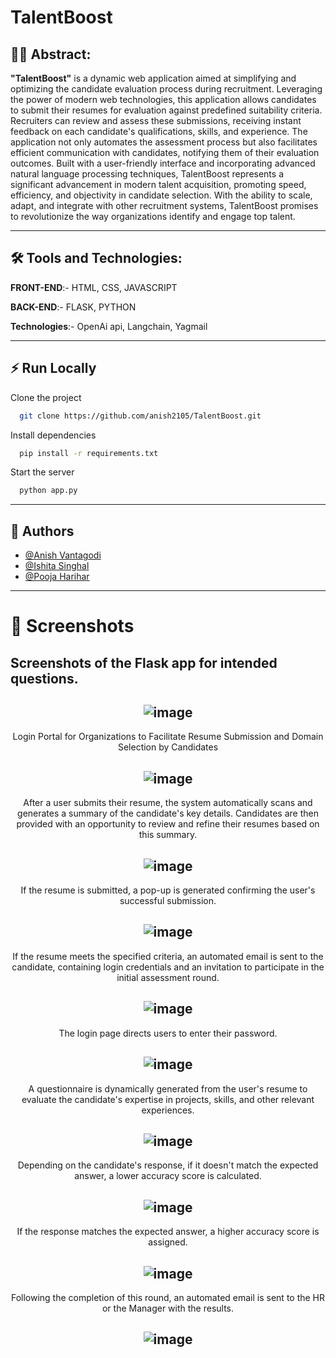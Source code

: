 
# TalentBoost

## 👩‍💻 Abstract:
**"TalentBoost"**  is a dynamic web application aimed at simplifying and optimizing the candidate evaluation process during recruitment. Leveraging the power of modern web technologies, this application allows candidates to submit their resumes for evaluation against predefined suitability criteria. Recruiters can  review and assess these submissions, receiving instant feedback on each candidate's qualifications, skills, and experience. The application not only automates the assessment process but also facilitates efficient communication with candidates, notifying them of their evaluation outcomes. Built with a user-friendly interface and incorporating advanced natural language processing techniques, TalentBoost represents a significant advancement in modern talent acquisition, promoting speed, efficiency, and objectivity in candidate selection. With the ability to scale, adapt, and integrate with other recruitment systems, TalentBoost promises to revolutionize the way organizations identify and engage top talent.

---

## 🛠 Tools and Technologies:
**FRONT-END**:- HTML, CSS, JAVASCRIPT

**BACK-END**:-  FLASK, PYTHON 

**Technologies**:- OpenAi api, Langchain,  Yagmail

---

## ⚡️ Run Locally

Clone the project

```bash
  git clone https://github.com/anish2105/TalentBoost.git
```

Install dependencies

```bash
  pip install -r requirements.txt
```

Start the server

```bash
  python app.py
```
---

## 🚀 Authors

- [@Anish Vantagodi](https://www.github.com/anish2105)
- [@Ishita Singhal](https://www.github.com/ishita-singhal)
- [@Pooja Harihar](https://www.github.com/poojaharihar03)

---

# 🔗 Screenshots

## Screenshots of the Flask app for intended questions.
<div align="center">
  
![image](https://github.com/anish2105/TalentBoost/assets/88924201/c4aac58b-b5fb-4d56-8992-e0cfbc0da6e0)
--
Login Portal for Organizations to Facilitate Resume Submission and Domain Selection by Candidates

![image](https://github.com/anish2105/TalentBoost/assets/88924201/4459dc38-c166-40eb-ba86-17fd6f810eb2)
--
After a user submits their resume, the system automatically scans and generates a summary of the candidate's key details. Candidates are then provided with an opportunity to review and refine their resumes based on this summary.

![image](https://github.com/anish2105/TalentBoost/assets/88924201/812c52d8-1ab0-4685-8e0c-02b48e28f692)
--
If the resume is submitted, a pop-up is generated confirming the user's successful submission.

![image](https://github.com/anish2105/TalentBoost/assets/88924201/0f497323-dba3-4357-adaf-0a20c399b934)
--
If the resume meets the specified criteria, an automated email is sent to the candidate, containing login credentials and an invitation to participate in the initial assessment round.

![image](https://github.com/anish2105/TalentBoost/assets/88924201/964d06a1-c1c4-4718-b5de-fefa7205eda1)
--
The login page directs users to enter their password.

![image](https://github.com/anish2105/TalentBoost/assets/88924201/3d3fbe6f-ca20-4d5c-8ee8-c3cbd590e572)
--
A questionnaire is dynamically generated from the user's resume to evaluate the candidate's expertise in projects, skills, and other relevant experiences.


![image](https://github.com/anish2105/TalentBoost/assets/88924201/c5ecb4b5-b07f-4bcf-a5ab-91f0fbd7dbdb)
--
Depending on the candidate's response, if it doesn't match the expected answer, a lower accuracy score is calculated.


![image](https://github.com/anish2105/TalentBoost/assets/88924201/674f7bc2-bb42-4944-a91b-024881d0c31e)
--
If the response matches the expected answer, a higher accuracy score is assigned. 

![image](https://github.com/anish2105/TalentBoost/assets/88924201/2af2256f-5721-4237-a3ac-f4e74f29b47c)
--
Following the completion of this round, an automated email is sent to the HR or the Manager with the results.


![image](https://github.com/anish2105/TalentBoost/assets/88924201/e9799956-e1cd-4693-ae38-96594351ee7e)
--
</div>



